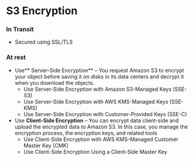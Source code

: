 # S3 Encryption

### **In Transit**

* Secured using SSL/TLS

### **At rest**

* Use** Server-Side Encryption** – You request Amazon S3 to encrypt your object before saving it on disks in its data centers and decrypt it when you download the objects.
  * Use Server-Side Encryption with Amazon S3-Managed Keys \(SSE-S3\)
  * Use Server-Side Encryption with AWS KMS-Managed Keys \(SSE-KMS\)
  * Use Server-Side Encryption with Customer-Provided Keys \(SSE-C\)
* Use **Client-Side Encryption** – You can encrypt data client-side and upload the encrypted data to Amazon S3. In this case, you manage the encryption process, the encryption keys, and related tools
  * Use Client-Side Encryption with AWS KMS–Managed Customer Master Key \(CMK\)
  * Use Client-Side Encryption Using a Client-Side Master Key

